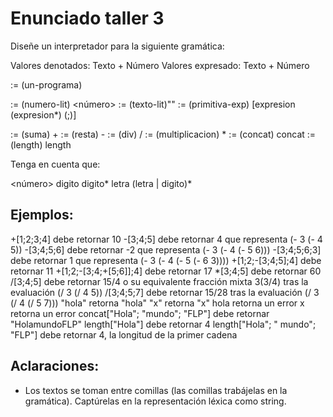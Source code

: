 # Enunciado taller 3

Diseñe un interpretador para la siguiente gramática:

Valores denotados: Texto + Número
Valores expresado: Texto + Número

<programa> := (un-programa) <expresion>


<expresion> := (numero-lit) <número>
            := (texto-lit)"<letras>"
            := (primitiva-exp) <primitiva> [expresion (expresion*) (;)]

<primitiva> := (suma) +
            := (resta) -
            := (div) /
            := (multiplicacion) *
            := (concat) concat
            := (length) length

Tenga en cuenta que:

<número> digito digito*
<letras> letra (letra | digito)*


## Ejemplos:
+[1;2;3;4] debe retornar 10
-[3;4;5] debe retornar 4 que representa (- 3 (- 4 5))
-[3;4;5;6] debe retornar -2 que representa (- 3 (- 4 (- 5 6)))
-[3;4;5;6;3] debe retornar 1 que representa (- 3 (- 4 (- 5 (- 6 3))))
+[1;2;-[3;4;5];4]  debe retornar 11
+[1;2;-[3;4;+[5;6]];4] debe retornar 17
*[3;4;5] debe retornar 60
/[3;4;5] debe retornar 15/4 o su equivalente fracción mixta 3(3/4) tras la evaluación (/ 3 (/ 4 5))
/[3;4;5;7] debe retornar 15/28 tras la evaluación (/ 3 (/ 4 (/ 5 7)))
"hola" retorna "hola"
"x" retorna "x"
hola retorna un error
x retorna un error
concat["Hola"; "mundo"; "FLP"] debe retornar "HolamundoFLP"
length["Hola"] debe retornar 4
length["Hola"; " mundo"; "FLP"] debe retornar 4, la longitud de la primer cadena


## Aclaraciones:
- Los textos se toman entre comillas (las comillas trabájelas en la gramática). Captúrelas en la representación léxica como string.
